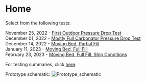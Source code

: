 # Home

Select from the following tests:

November 25, 2022 - [First Outdoor Pressure Drop Test](/11_25_2022.html)<br />
December 01, 2022 - [Mostly Full Carbonator Pressure Drop Test](/12_01_2022.html)<br />
December 14, 2022 - [Moving Bed, Partial Fill](/12_14_2022.html)<br />
January 11, 2023  - [Moving Bed, Full Fill](/01_11_2023.html)<br />
February 23, 2023  - [Moving Bed, Full Fill, Ship Conditions](/02_23_2023.html)<br />

For testing summaries, click [here](https://www.notion.so/seabound/Testing-Summaries-Learnings-cc19514ca29f468ebe0ddfec9c0cf33f).

Prototype schematic:
![Prototype_schematic](/prototype_schematic.png)